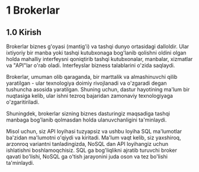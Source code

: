 # 1 Brokerlar

## 1.0 Kirish
Brokerlar biznes g'oyasi (mantig'i) va tashqi dunyo ortasidagi dalloldir. Ular ixtiyoriy bir manba yoki tashqi kutubxonaga bog'lanib qolishni oldini olgan holda mahalliy interfeysni qoniqtirib tashqi kutubxonalar, manbalar, xizmatlar va "API"lar o'rab oladi. Interfeyslar bizness talablarini o'zida saqlaydi. 

Brokerlar, umuman olib qaraganda, bir marttalik va almashinuvchi qilib yaratilgan - ular texnologiya doimiy rivojlanadi va o'zgaradi degan tushuncha asosida yaratilgan. Shuning uchun, dastur hayotining ma'lum bir nuqtasiga kelib, ular ishni tezroq bajaridan zamonaviy texnologiyaga o'zgaritiriladi.

Shuningdek, brokerlar sizning biznes dasturingiz maqsadiga tashqi manbaga bog'lanib qolmasdan holda ulanuvchanligini ta'minlaydi. 

Misol uchun, siz API loyihasi tuzyapsiz va ushbu loyiha SQL ma'lumotlar ba'zidan ma'lumotni o'qiydi va kiritadi. Ma'lum vaqt kelib, siz yaxshiroq, arzonroq variantni tanladingizda, NoSQL dan API loyihangiz uchun ishlatishni boshlamoqchisiz. SQL ga bog'liqlikni ajratib turuvchi broker qavati bo'lishi, NoSQL ga o'tish jarayonini juda oson va tez bo'lishi ta'minlaydi. 